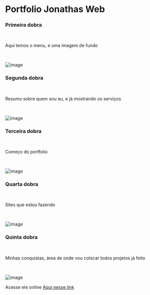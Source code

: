 <h1>Portfolio Jonathas Web</h1>

<h3>Primeira dobra</h3><br>

<p>Aqui temos o menu, e uma imagem de fundo</p><br>

![image](https://user-images.githubusercontent.com/57269883/168939062-9e55ac55-a0b4-4f98-966f-54e93e1741a2.png)

<h3>Segunda dobra</h3><br>

<p>Resumo sobre quem sou eu, e já mostrando os serviços</p><br>

![image](https://user-images.githubusercontent.com/57269883/168939417-6b1efb8c-6d78-406a-b37d-8378d14314a5.png)

<h3>Terceira dobra</h3><br>

<p>Começo do portfolio</p><br>

![image](https://user-images.githubusercontent.com/57269883/168939542-39a620cf-4f8c-4383-8e03-baa3f1b44b34.png)




<h3>Quarta dobra</h3><br>

<p>Sites que estou fazendo</p><br>

![image](https://user-images.githubusercontent.com/57269883/168939612-98159a28-5721-421d-b464-ddb9c52a03bc.png)



<h3>Quinta dobra</h3><br>

<p>Minhas conquistas, área de onde vou colocar todos projetos já feito</p><br>

![image](https://user-images.githubusercontent.com/57269883/168939782-8f01bfdd-6e46-40e9-927f-18bdff2728ed.png)









Acesse ele online <a href ="https://jonathasgit.github.io/JonathasWEB/">Aqui nesse link </a>

